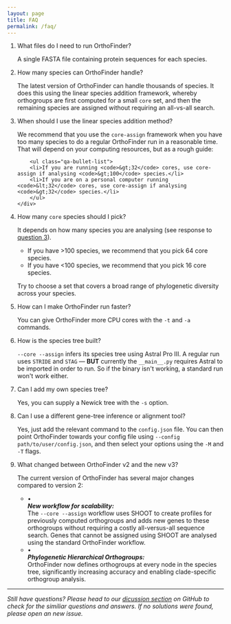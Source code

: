 ```yaml
---
layout: page
title: FAQ
permalink: /faq/
---
```


<!-- ## Frequently Asked Questions -->
<!-- <h2 style="margin-bottom: 1.2rem;"><strong>Frequently Asked Questions</strong></h2> -->


<ol class="qa-list">
  <li id="question-1">
    <span class="qa-numbered-question">What files do I need to run OrthoFinder?</span>
    <p class="qa-answer">A single FASTA file containing protein sequences for each species.</p>
  </li>

  <li id="question-2">
    <span class="qa-numbered-question">How many species can OrthoFinder handle?</span>
    <p class="qa-answer">
      The latest version of OrthoFinder can handle thousands of species. It does this using the linear species addition framework, whereby orthogroups are first computed for a small <code>core</code> set, and then the remaining species are assigned without requiring an all-vs-all search.
    </p>
  </li>
  <li id="question-3">
    <span class="qa-numbered-question">When should I use the linear species addition method?</span>
    <div class="qa-answer-block">
        <p>
        We recommend that you use the <code>core-assign</code> framework when you have too many species to do a regular OrthoFinder run in a reasonable time. That will depend on your computing resources, but as a rough guide:
        </p>

        <ul class="qa-bullet-list">
        <li>If you are running <code>&gt;32</code> cores, use core-assign if analysing <code>&gt;100</code> species.</li>
        <li>If you are on a personal computer running <code>&lt;32</code> cores, use core-assign if analysing <code>&gt;32</code> species.</li>
        </ul>
    </div>
  </li>
  <li id="question-4">
    <span class="qa-numbered-question">How many <code>core</code> species should I pick?</span>
    <div class="qa-answer-block">
        <p>
        It depends on how many species you are analysing (see response to <a href="#question-3">question 3</a>).
        </p>
        <ul class="qa-bullet-list">
        <li>If you have &gt;100 species, we recommend that you pick 64 core species.</li>
        <li>If you have &lt;100 species, we recommend that you pick 16 core species.</li>
        </ul>
        <p>
        Try to choose a set that covers a broad range of phylogenetic diversity across your species.
        </p>
    </div>
  </li>
  <li id="question-5">
    <span class="qa-numbered-question">How can I make OrthoFinder run faster?</span>
    <p class="qa-answer">You can give OrthoFinder more CPU cores with the <code>-t</code> and <code>-a</code> commands.</p>
  </li>
  <li id="question-6">
    <span class="qa-numbered-question">How is the species tree built?</span>
    <p class="qa-answer">
      <code>--core --assign</code> infers its species tree using Astral Pro III. A regular run uses <code>STRIDE</code> and <code>STAG</code> — <strong>BUT</strong> currently the <code>__main__.py</code> requires Astral to be imported in order to run. So if the binary isn't working, a standard run won't work either.
    </p>
  </li>
  <li id="question-7">
    <span class="qa-numbered-question">Can I add my own species tree?</span>
    <p class="qa-answer">Yes, you can supply a Newick tree with the <code>-s</code> option.</p>
  </li>
  <li id="question-8">
    <span class="qa-numbered-question">Can I use a different gene-tree inference or alignment tool?</span>
    <p class="qa-answer">
      Yes, just add the relevant command to the <code>config.json</code> file. You can then point OrthoFinder towards your config file using <code>--config path/to/user/config.json</code>, and then select your options using the <code>-M</code> and <code>-T</code> flags.
    </p>
  </li>
  <li id="question-9">
    <span class="qa-numbered-question">What changed between OrthoFinder v2 and the new v3?</span>
    <div class="qa-answer-block">
      <p>
        The current version of OrthoFinder has several major changes compared to version 2:
      </p>
    <ul class="faq-bullet-list">
    <li>
        <div class="faq-bullet-wrapper">
        <span class="faq-bullet">•</span>
        <div class="faq-bullet-body">
            <div class="faq-bullet-title"><strong><em>New workflow for scalability:</em></strong></div>
            <div class="faq-bullet-text">
            The <code>--core --assign</code> workflow uses SHOOT to create profiles for previously computed orthogroups and adds new genes to these orthogroups without requiring a costly all-versus-all sequence search. Genes that cannot be assigned using SHOOT are analysed using the standard OrthoFinder workflow.
            </div>
        </div>
        </div>
    </li>
    <li>
        <div class="faq-bullet-wrapper">
        <span class="faq-bullet">•</span>
        <div class="faq-bullet-body">
            <div class="faq-bullet-title"><strong><em>Phylogenetic Hierarchical Orthogroups:</em></strong></div>
            <div class="faq-bullet-text">
            OrthoFinder now defines orthogroups at every node in the species tree, significantly increasing accuracy and enabling clade-specific orthogroup analysis.
            </div>
        </div>
        </div>
    </li>
    </ul>
    </div>
   </li>
</ol>


---

*Still have questions? Please head to our [dicussion section](https://github.com/OrthoFinder/OrthoFinder/issues) on GitHub to check for the similiar questions and answers. If no solutions were found, please open an new issue.*